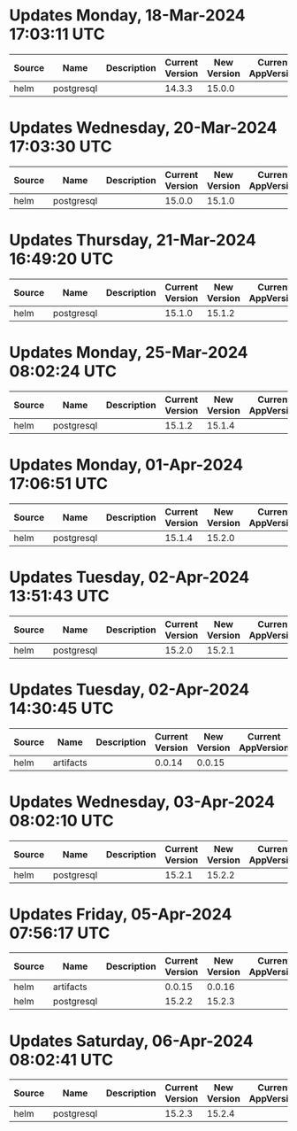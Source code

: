 # Updates Monday, 18-Mar-2024 17:03:11 UTC
| Source | Name       | Description | Current Version | New Version | Current AppVersion | New AppVersion | Reference                          |
| ------ | ---------- | ----------- | --------------- | ----------- | ------------------ | -------------- | ---------------------------------- |
| helm   | postgresql |             | 14.3.3          | 15.0.0      |                    | 16.2.0         | oci://bitnamicharts.docker.pkg.emporium.rocks |

# Updates Wednesday, 20-Mar-2024 17:03:30 UTC
| Source | Name       | Description | Current Version | New Version | Current AppVersion | New AppVersion | Reference                          |
| ------ | ---------- | ----------- | --------------- | ----------- | ------------------ | -------------- | ---------------------------------- |
| helm   | postgresql |             | 15.0.0          | 15.1.0      |                    | 16.2.0         | oci://bitnamicharts.docker.pkg.emporium.rocks |

# Updates Thursday, 21-Mar-2024 16:49:20 UTC
| Source | Name       | Description | Current Version | New Version | Current AppVersion | New AppVersion | Reference                          |
| ------ | ---------- | ----------- | --------------- | ----------- | ------------------ | -------------- | ---------------------------------- |
| helm   | postgresql |             | 15.1.0          | 15.1.2      |                    | 16.2.0         | oci://bitnamicharts.docker.pkg.emporium.rocks |

# Updates Monday, 25-Mar-2024 08:02:24 UTC
| Source | Name       | Description | Current Version | New Version | Current AppVersion | New AppVersion | Reference                          |
| ------ | ---------- | ----------- | --------------- | ----------- | ------------------ | -------------- | ---------------------------------- |
| helm   | postgresql |             | 15.1.2          | 15.1.4      |                    | 16.2.0         | oci://bitnamicharts.docker.pkg.emporium.rocks |

# Updates Monday, 01-Apr-2024 17:06:51 UTC
| Source | Name       | Description | Current Version | New Version | Current AppVersion | New AppVersion | Reference                          |
| ------ | ---------- | ----------- | --------------- | ----------- | ------------------ | -------------- | ---------------------------------- |
| helm   | postgresql |             | 15.1.4          | 15.2.0      |                    | 16.2.0         | oci://bitnamicharts.docker.pkg.emporium.rocks |

# Updates Tuesday, 02-Apr-2024 13:51:43 UTC
| Source | Name       | Description | Current Version | New Version | Current AppVersion | New AppVersion | Reference                          |
| ------ | ---------- | ----------- | --------------- | ----------- | ------------------ | -------------- | ---------------------------------- |
| helm   | postgresql |             | 15.2.0          | 15.2.1      |                    | 16.2.0         | oci://bitnamicharts.docker.pkg.emporium.rocks |

# Updates Tuesday, 02-Apr-2024 14:30:45 UTC
| Source | Name      | Description | Current Version | New Version | Current AppVersion | New AppVersion | Reference                                  |
| ------ | --------- | ----------- | --------------- | ----------- | ------------------ | -------------- | ------------------------------------------ |
| helm   | artifacts |             | 0.0.14          | 0.0.15      |                    | 0.0.15         | https://monostream.helm.pkg.emporium.rocks |

# Updates Wednesday, 03-Apr-2024 08:02:10 UTC
| Source | Name       | Description | Current Version | New Version | Current AppVersion | New AppVersion | Reference                          |
| ------ | ---------- | ----------- | --------------- | ----------- | ------------------ | -------------- | ---------------------------------- |
| helm   | postgresql |             | 15.2.1          | 15.2.2      |                    | 16.2.0         | oci://bitnamicharts.docker.pkg.emporium.rocks |

# Updates Friday, 05-Apr-2024 07:56:17 UTC
| Source | Name       | Description | Current Version | New Version | Current AppVersion | New AppVersion | Reference                                  |
| ------ | ---------- | ----------- | --------------- | ----------- | ------------------ | -------------- | ------------------------------------------ |
| helm   | artifacts  |             | 0.0.15          | 0.0.16      |                    | 0.0.16         | https://monostream.helm.pkg.emporium.rocks |
| helm   | postgresql |             | 15.2.2          | 15.2.3      |                    | 16.2.0         | oci://bitnamicharts.docker.pkg.emporium.rocks         |

# Updates Saturday, 06-Apr-2024 08:02:41 UTC
| Source | Name       | Description | Current Version | New Version | Current AppVersion | New AppVersion | Reference                          |
| ------ | ---------- | ----------- | --------------- | ----------- | ------------------ | -------------- | ---------------------------------- |
| helm   | postgresql |             | 15.2.3          | 15.2.4      |                    | 16.2.0         | oci://bitnamicharts.docker.pkg.emporium.rocks |

